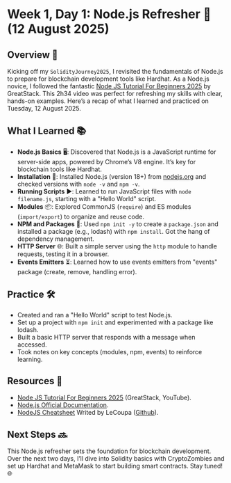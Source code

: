 # Week 1, Day 1: Node.js Refresher 🚀 (12 August 2025)

## Overview 🌟

Kicking off my `SolidityJourney2025`, I revisited the fundamentals of Node.js to prepare for blockchain development tools like Hardhat. As a Node.js novice, I followed the fantastic [Node JS Tutorial For Beginners 2025](https://www.youtube.com/watch?v=yGl3f0xTl_0) by GreatStack. This 2h34 video was perfect for refreshing my skills with clear, hands-on examples. Here’s a recap of what I learned and practiced on Tuesday, 12 August 2025.

## What I Learned 📚

- **Node.js Basics** 🖥️: Discovered that Node.js is a JavaScript runtime for server-side apps, powered by Chrome’s V8 engine. It’s key for blockchain tools like Hardhat.
- **Installation** 🔧: Installed Node.js (version 18+) from [nodejs.org](https://nodejs.org/en/) and checked versions with `node -v` and `npm -v`.
- **Running Scripts** ▶️: Learned to run JavaScript files with `node filename.js`, starting with a "Hello World" script.
- **Modules** 📦: Explored CommonJS (`require`) and ES modules (`import/export`) to organize and reuse code.
- **NPM and Packages** 📲: Used `npm init -y` to create a `package.json` and installed a package (e.g., lodash) with `npm install`. Got the hang of dependency management.
- **HTTP Server** 🌐: Built a simple server using the `http` module to handle requests, testing it in a browser.
- **Events Emitters** ⏳: Learned how to use events emitters from "events" package (create, remove, handling error).

## Practice 🛠️

- Created and ran a "Hello World" script to test Node.js.
- Set up a project with `npm init` and experimented with a package like lodash.
- Built a basic HTTP server that responds with a message when accessed.
- Took notes on key concepts (modules, npm, events) to reinforce learning.

## Resources 📖

- [Node JS Tutorial For Beginners 2025](https://www.youtube.com/watch?v=yGl3f0xTl_0) (GreatStack, YouTube).
- [Node.js Official Documentation](https://nodejs.org/en/learn/getting-started/introduction-to-nodejs).
- [NodeJS Cheatsheet](https://github.com/LeCoupa/awesome-cheatsheets/blob/master/backend/node.js) Writed by LeCoupa ([Github](https://github.com/LeCoupa)).

## Next Steps 🔜

This Node.js refresher sets the foundation for blockchain development. Over the next two days, I’ll dive into Solidity basics with CryptoZombies and set up Hardhat and MetaMask to start building smart contracts. Stay tuned! 🌐
